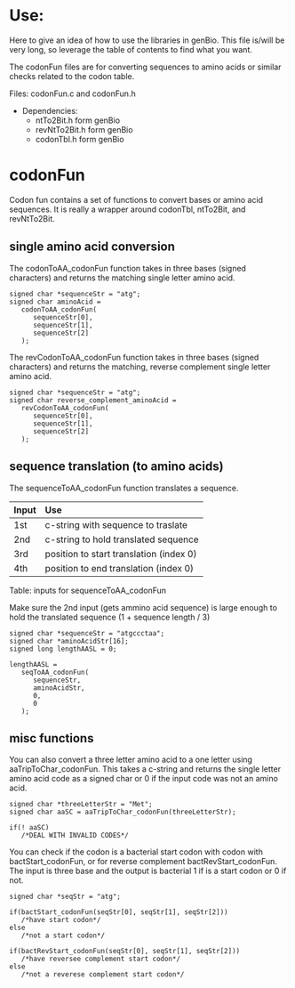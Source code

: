 # Use:

Here to give an idea of how to use the libraries in
  genBio. This file is/will be very long, so leverage the
  table of contents to find what you want.

The codonFun files are for converting sequences to amino
  acids or similar checks related to the codon table.

Files: codonFun.c and codonFun.h

- Dependencies:
  - ntTo2Bit.h form genBio
  - revNtTo2Bit.h form genBio
  - codonTbl.h form genBio

# codonFun

Codon fun contains a set of functions to convert bases or
  amino acid sequences. It is really a wrapper around
  codonTbl, ntTo2Bit, and revNtTo2Bit.

## single amino acid conversion

The codonToAA\_codonFun function takes in three bases
  (signed characters) and returns the matching single
  letter amino acid.

```
signed char *sequenceStr = "atg";
signed char aminoAcid =
   codonToAA_codonFun(
      sequenceStr[0],
      sequenceStr[1],
      sequenceStr[2]
   );
```

The revCodonToAA_codonFun function takes in three bases
  (signed characters) and returns the matching, reverse
  complement single letter amino acid.

```
signed char *sequenceStr = "atg";
signed char reverse_complement_aminoAcid =
   revCodonToAA_codonFun(
      sequenceStr[0],
      sequenceStr[1],
      sequenceStr[2]
   );
```

## sequence translation (to amino acids)

The sequenceToAA\_codonFun function translates a sequence.

| Input | Use                                     |
|:------|:----------------------------------------|
|  1st  | c-string with sequence to traslate      |
|  2nd  | c-string to hold translated sequence    |
|  3rd  | position to start translation (index 0) |
|  4th  | position to end translation (index 0)   |

Table: inputs for sequenceToAA\_codonFun

Make sure the 2nd input (gets ammino acid sequence) is
  large enough to hold the translated sequence
  (1 + sequence length / 3)

```
signed char *sequenceStr = "atgccctaa";
signed char *aminoAcidStr[16];
signed long lengthAASL = 0;

lengthAASL = 
   seqToAA_codonFun(
      sequenceStr,
      aminoAcidStr,
      0,
      0
   );
```

## misc functions

You can also convert a three letter amino acid to a one
  letter using aaTripToChar\_codonFun. This takes a
  c-string and returns the single letter amino acid code
  as a signed char or 0 if the input code was not an
  amino acid.

```
signed char *threeLetterStr = "Met";
signed char aaSC = aaTripToChar_codonFun(threeLetterStr);

if(! aaSC)
   /*DEAL WITH INVALID CODES*/
```

You can check if the codon is a bacterial start codon
  with codon with bactStart\_codonFun, or for reverse
  complement bactRevStart\_codonFun. The input is three
  base and the output is bacterial 1 if is a start codon
  or 0 if not.

```
signed char *seqStr = "atg";

if(bactStart_codonFun(seqStr[0], seqStr[1], seqStr[2]))
   /*have start codon*/
else
   /*not a start codon*/

if(bactRevStart_codonFun(seqStr[0], seqStr[1], seqStr[2]))
   /*have reversee complement start codon*/
else
   /*not a reverese complement start codon*/
```
